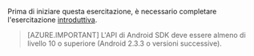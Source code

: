 Prima di iniziare questa esercitazione, è necessario completare l'esercitazione [introduttiva](../articles/mobile-engagement/mobile-engagement-android-get-started.md).

> [AZURE.IMPORTANT] L'API di Android SDK deve essere almeno di livello 10 o superiore (Android 2.3.3 o versioni successive).
